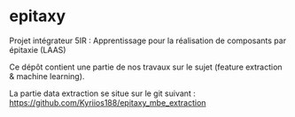 # epitaxy
Projet intégrateur 5IR : Apprentissage pour la réalisation de composants par épitaxie (LAAS)

Ce dépôt contient une partie de nos travaux sur le sujet (feature extraction & machine learning).

La partie data extraction se situe sur le git suivant : https://github.com/Kyriios188/epitaxy_mbe_extraction
